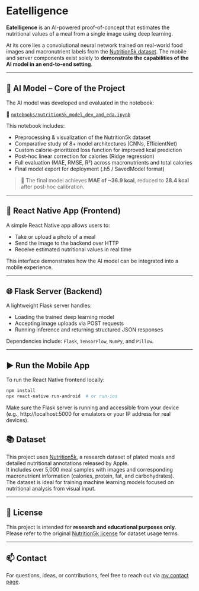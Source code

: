 # Eatelligence

**Eatelligence** is an AI-powered proof-of-concept that estimates the nutritional values of a meal from a single image using deep learning.

At its core lies a convolutional neural network trained on real-world food images and macronutrient labels from the [Nutrition5k dataset](https://github.com/apple/ml-nutrition5k). The mobile and server components exist solely to **demonstrate the capabilities of the AI model in an end-to-end setting**.

---

## 🧠 AI Model – Core of the Project

The AI model was developed and evaluated in the notebook:

📍 [`notebooks/nutrition5k_model_dev_and_eda.ipynb`](notebooks/nutrition5k_model_dev_and_eda.ipynb)

This notebook includes:

- Preprocessing & visualization of the Nutrition5k dataset
- Comparative study of 8+ model architectures (CNNs, EfficientNet)
- Custom calorie-prioritized loss function for improved kcal prediction
- Post-hoc linear correction for calories (Ridge regression)
- Full evaluation (MAE, RMSE, R²) across macronutrients and total calories
- Final model export for deployment (.h5 / SavedModel format)

> 🧮 The final model achieves **MAE of ~36.9 kcal**, reduced to **28.4 kcal** after post-hoc calibration.

---

## 📱 React Native App (Frontend)

A simple React Native app allows users to:

- Take or upload a photo of a meal
- Send the image to the backend over HTTP
- Receive estimated nutritional values in real time

This interface demonstrates how the AI model can be integrated into a mobile experience.

---

## 🌐 Flask Server (Backend)

A lightweight Flask server handles:

- Loading the trained deep learning model
- Accepting image uploads via POST requests
- Running inference and returning structured JSON responses

Dependencies include: `Flask`, `TensorFlow`, `NumPy`, and `Pillow`.

---

## ▶️ Run the Mobile App

To run the React Native frontend locally:

```bash
npm install
npx react-native run-android  # or run-ios
```

Make sure the Flask server is running and accessible from your device (e.g., http://localhost:5000 for emulators or your IP address for real devices).

## 📚 Dataset

This project uses [Nutrition5k](https://github.com/apple/ml-nutrition5k), a research dataset of plated meals and detailed nutritional annotations released by Apple.  
It includes over 5,000 meal samples with images and corresponding macronutrient information (calories, protein, fat, and carbohydrates).  
The dataset is ideal for training machine learning models focused on nutritional analysis from visual input.

---

## 📄 License

This project is intended for **research and educational purposes only**.  
Please refer to the original [Nutrition5k license](https://github.com/apple/ml-nutrition5k/blob/main/LICENSE) for dataset usage terms.

---

## 📫 Contact

For questions, ideas, or contributions, feel free to reach out via [my contact page](https://octavianmarina.com/#contact).
